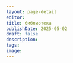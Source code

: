 ```yaml
---
layout: page-detail
editor: 
title: библиотека
publishDate: 2025-05-02
draft: false
description: 
tags: 
image:
---
```

